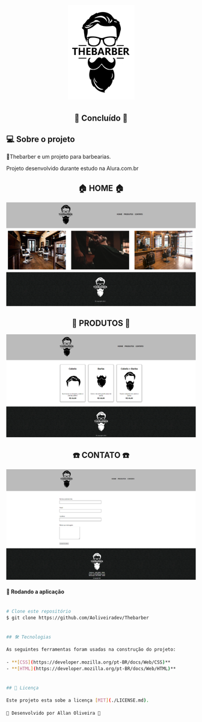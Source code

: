 
<h1 align="center" >
    <img alt="Logo Proffy" src="https://github.com/Aoliveiradev/TheBarber/blob/main/assets/logo.png?raw=true" />
</h1>

<h2 align="center"> 
	💈 Concluído 💈
</h2>

## 💻 Sobre o projeto

🏫Thebarber e um projeto para barbearias.

Projeto desenvolvido durante estudo na Alura.com.br
<h3 align="center" >
	<h2 align="center"> 
	🏠  HOME 🏠
</h2>
   	<img src="https://github.com/Aoliveiradev/TheBarber/blob/main/assets/thebarberhome.png?raw=true" />
	<h2 align="center"> 
	💈  PRODUTOS 💈
</h2>
	<img src="https://github.com/Aoliveiradev/TheBarber/blob/main/assets/thebarberprodutos.png?raw=true" />
	<h2 align="center"> 
	☎️  CONTATO ☎️
</h2>
	<img src="https://github.com/Aoliveiradev/TheBarber/blob/main/assets/thebarbercontato.png?raw=true" />
</h3>


#### 🧭 Rodando a aplicação

```bash

# Clone este repositório
$ git clone https://github.com/Aoliveiradev/Thebarber


## 🛠 Tecnologias

As seguintes ferramentas foram usadas na construção do projeto:

- **[CSS](https://developer.mozilla.org/pt-BR/docs/Web/CSS)**
- **[HTML](https://developer.mozilla.org/pt-BR/docs/Web/HTML)**


## 📝 Licença

Este projeto esta sobe a licença [MIT](./LICENSE.md).

🚀 Desenvolvido por Allan Oliveira 🚀
